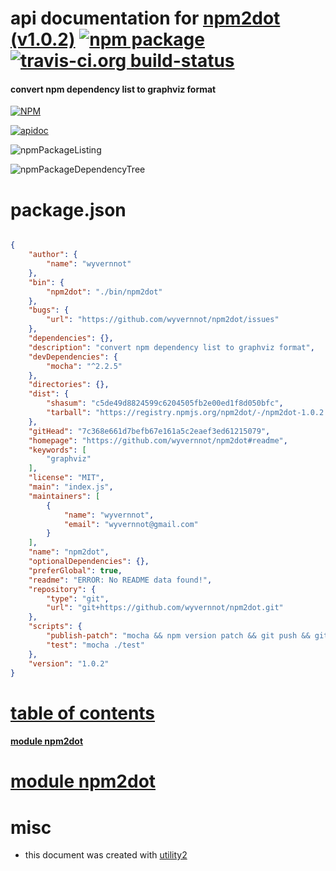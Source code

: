 # api documentation for  [npm2dot (v1.0.2)](https://github.com/wyvernnot/npm2dot#readme)  [![npm package](https://img.shields.io/npm/v/npmdoc-npm2dot.svg?style=flat-square)](https://www.npmjs.org/package/npmdoc-npm2dot) [![travis-ci.org build-status](https://api.travis-ci.org/npmdoc/node-npmdoc-npm2dot.svg)](https://travis-ci.org/npmdoc/node-npmdoc-npm2dot)
#### convert npm dependency list to graphviz format

[![NPM](https://nodei.co/npm/npm2dot.png?downloads=true)](https://www.npmjs.com/package/npm2dot)

[![apidoc](https://npmdoc.github.io/node-npmdoc-npm2dot/build/screenCapture.buildNpmdoc.browser._2Fhome_2Ftravis_2Fbuild_2Fnpmdoc_2Fnode-npmdoc-npm2dot_2Ftmp_2Fbuild_2Fapidoc.html.png)](https://npmdoc.github.io/node-npmdoc-npm2dot/build/apidoc.html)

![npmPackageListing](https://npmdoc.github.io/node-npmdoc-npm2dot/build/screenCapture.npmPackageListing.svg)

![npmPackageDependencyTree](https://npmdoc.github.io/node-npmdoc-npm2dot/build/screenCapture.npmPackageDependencyTree.svg)



# package.json

```json

{
    "author": {
        "name": "wyvernnot"
    },
    "bin": {
        "npm2dot": "./bin/npm2dot"
    },
    "bugs": {
        "url": "https://github.com/wyvernnot/npm2dot/issues"
    },
    "dependencies": {},
    "description": "convert npm dependency list to graphviz format",
    "devDependencies": {
        "mocha": "^2.2.5"
    },
    "directories": {},
    "dist": {
        "shasum": "c5de49d8824599c6204505fb2e00ed1f8d050bfc",
        "tarball": "https://registry.npmjs.org/npm2dot/-/npm2dot-1.0.2.tgz"
    },
    "gitHead": "7c368e661d7befb67e161a5c2eaef3ed61215079",
    "homepage": "https://github.com/wyvernnot/npm2dot#readme",
    "keywords": [
        "graphviz"
    ],
    "license": "MIT",
    "main": "index.js",
    "maintainers": [
        {
            "name": "wyvernnot",
            "email": "wyvernnot@gmail.com"
        }
    ],
    "name": "npm2dot",
    "optionalDependencies": {},
    "preferGlobal": true,
    "readme": "ERROR: No README data found!",
    "repository": {
        "type": "git",
        "url": "git+https://github.com/wyvernnot/npm2dot.git"
    },
    "scripts": {
        "publish-patch": "mocha && npm version patch && git push && git push --tags && npm publish",
        "test": "mocha ./test"
    },
    "version": "1.0.2"
}
```



# <a name="apidoc.tableOfContents"></a>[table of contents](#apidoc.tableOfContents)

#### [module npm2dot](#apidoc.module.npm2dot)



# <a name="apidoc.module.npm2dot"></a>[module npm2dot](#apidoc.module.npm2dot)



# misc
- this document was created with [utility2](https://github.com/kaizhu256/node-utility2)
